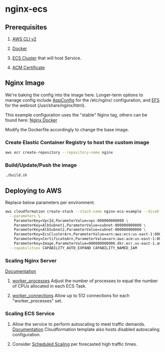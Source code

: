 # nginx-ecs

## Prerequisites

1. [AWS CLI v2](https://docs.aws.amazon.com/cli/latest/userguide/install-cliv2.html)

2. [Docker](https://docs.docker.com/get-docker/)

3. [ECS Cluster](https://docs.aws.amazon.com/AmazonECS/latest/developerguide/clusters.html) that will host Service.

4. [ACM Certificate](https://docs.aws.amazon.com/acm/latest/userguide/gs-acm-request-public.html)

## Nginx Image

We're baking the config into the image here. Longer-term options to manage config include
[AppConfig](https://aws.amazon.com/blogs/mt/application-configuration-deployment-to-container-workloads-using-aws-appconfig/) 
for the /etc/nginx/ configuration, and [EFS](https://docs.aws.amazon.com/AmazonECS/latest/developerguide/tutorial-efs-volumes.html) 
for the webroot (/usr/share/nginx/html).

This example configuration uses the "stable" Nginx tag, others can be found here: [Nginx Docker](https://hub.docker.com/_/nginx)

Modify the Dockerfile accordingly to change the base image.

### Create Elastic Container Registry to host the custom image

```bash
aws ecr create-repository --repository-name nginx
```

### Build/Update/Push the image

```bash
./build.sh
```

## Deploying to AWS

Replace below parameters per environment.

```bash
aws cloudformation create-stack --stack-name nginx-ecs-example --disable-rollback --template-body file://deploy.yml \
  --parameters \
    ParameterKey=VpcId,ParameterValue=vpc-000000000000 \
    ParameterKey=AlbSubnet1,ParameterValue=subnet-000000000000 \
    ParameterKey=AlbSubnet2,ParameterValue=subnet-000000000000 \
    ParameterKey=EcsClusterArn,ParameterValue=arn:aws:ecs:us-east-1:000000000000:cluster/default \
    ParameterKey=CertificateArn,ParameterValue=arn:aws:acm:us-east-1:000000000000:certificate/111111111111-222222222-33333 \
    ParameterKey=Image,ParameterValue=000000000000.dkr.ecr.us-east-1.amazonaws.com/nginx:nginx-11111111 \
  --capabilities CAPABILITY_AUTO_EXPAND CAPABILITY_NAMED_IAM
```

### Scaling Nginx Server

[Documentation](https://www.nginx.com/blog/tuning-nginx/)

1. [worker_processes](https://nginx.org/en/docs/ngx_core_module.html#worker_processes) Adjust the number of processes to equal the number of CPUs allocated in each ECS Task.

2. [worker_connections](https://nginx.org/en/docs/ngx_core_module.html#worker_connections) Allow up to 512 connections for each "worker_processes" set.

### Scaling ECS Service

1. Allow the service to perform autoscaling to meet traffic demands. [Documentation](https://aws.amazon.com/premiumsupport/knowledge-center/ecs-fargate-service-auto-scaling/) 
Cloudformation template also hosts disabled autoscaling configuration.

2. Consider [Scheduled Scaling](https://aws.amazon.com/blogs/containers/optimizing-amazon-elastic-container-service-for-cost-using-scheduled-scaling/)
per forecasted high traffic times.


